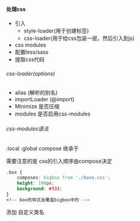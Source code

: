 #### 处理css
- 引入
    + style-loader(用于创建标签)
    + css-loader(用于给css包装一层，然后引入到js)
- css modules
- 配置less/sass
- 提取css代码


###### css-loader(options)
- alias (解析的别名)
- importLoader (@import)
- Minimize 是否压缩
- modules 是否启用css-modules

###### css-modules语法
:local
:global
compose 继承于

需要注意的是 css的引入顺序由compose决定

``` css
.box {
    composes: bigbox from './base.css';
    height: 100px;
    background: #333;
} 
<!-- box的样式会覆盖bigbox中的 -->
```

添加 自定义类名